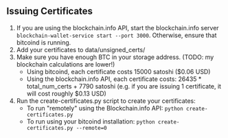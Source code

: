 ## Issuing Certificates
1. If you are using the blockchain.info API, start the blockchain.info server `blockchain-wallet-service start --port 3000`. Otherwise, ensure that bitcoind is running.
2. Add your certificates to data/unsigned_certs/
3. Make sure you have enough BTC in your storage address. (TODO: my blockchain calculations are lower!)
	- Using bitcoind, each certificate costs 15000 satoshi ($0.06 USD)
	- Using the blockchain.info API, each certificate costs: 26435 * total_num_certs + 7790 satoshi (e.g. if you are issuing 1 certificate, it will cost roughly $0.13 USD)
4. Run the create-certificates.py script to create your certificates:
	- To run "remotely" using the Blockchain.info API:
	    `python create-certificates.py`
	- To run using your bitcoind installation:
	    `python create-certificates.py --remote=0`

